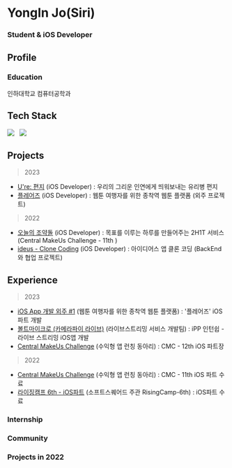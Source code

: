 
# YongIn Jo(Siri)
### Student & iOS Developer

## Profile
### Education
인하대학교 컴퓨터공학과<br>

## Tech Stack
<p align="left">
<img src="https://img.shields.io/badge/Swift-F05138?style=rounded-square&logo=Swift&logoColor=white"/></a> &nbsp
<img src="https://img.shields.io/badge/iOS-000000?style=rounded-square&logo=Apple&logoColor=white"/></a> &nbsp


## Projects
> 2023
* [U're: 편지]() (iOS Developer) : 우리의 그리운 인연에게 띄워보내는 유리병 편지 
* [플레어즈]() (iOS Developer) : 웹툰 여행자를 위한 종착역 웹툰 플랫폼 (외주 프로젝트)

> 2022
* [오늘의 조약돌](https://github.com/TeamHaruPuppy/Pebbles) (iOS Developer) : 목표를 이루는 하루를 만들어주는 2H1T 서비스 (Central MakeUs Challenge - 11th )
* [ideus - Clone Coding](https://github.com/usa4060/idus_ios_siri-) (iOS Developer) : 아이디어스 앱 클론 코딩 (BackEnd와 협업 프로젝트)

## Experience
> 2023
- [iOS App 개발 외주 #1]() (웹툰 여행자를 위한 종착역 웹툰 플랫폼) : '플레어즈' iOS파트 개발 
- [볼트마이크로 (카메라파이 라이브)](https://vaultmicro.com/) (라이브스트리밍 서비스 개발팀) : iPP 인턴쉽 - 라이브 스트리밍 iOS앱 개발
- [Central MakeUs Challenge](https://www.makeus.in/cmc) (수익형 앱 런칭 동아리) : CMC - 12th iOS 파트장
> 2022
- [Central MakeUs Challenge](https://www.makeus.in/cmc) (수익형 앱 런칭 동아리) : CMC - 11th iOS 파트 수료
- [라이징캠프 6th - iOS파트](https://github.com/usa4060/RisingCamp-6th) (소프트스퀘어드 주관 RisingCamp-6th) : iOS파트 수료

### Internship
<p>
	
</p>

### Community

<p>
	
</p>

### Projects in 2022

<p>
	<!-- 이미지&링크 예시
	<a href="https://github.com/TeamDearToday/Deartoday-Android">
		<img width="100" src="https://user-images.githubusercontent.com/81508084/206861925-e2bda85d-7c30-4c27-a9c0-7fc5836dbeb9.png">&nbsp;&nbsp;
	</a>
	<--
	
</p>
